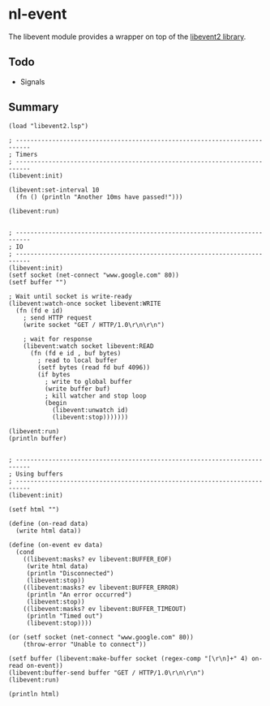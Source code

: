 nl-event
================================================================================

The libevent module provides a wrapper on top of the [libevent2
library](http://libevent.org/).


Todo
--------------------------------------------------------------------------------
* Signals


Summary
--------------------------------------------------------------------------------
    (load "libevent2.lsp")

    ; --------------------------------------------------------------------------
    ; Timers
    ; --------------------------------------------------------------------------
    (libevent:init)

    (libevent:set-interval 10
      (fn () (println "Another 10ms have passed!")))

    (libevent:run)


    ; --------------------------------------------------------------------------
    ; IO
    ; --------------------------------------------------------------------------
    (libevent:init)
    (setf socket (net-connect "www.google.com" 80))
    (setf buffer "")

    ; Wait until socket is write-ready
    (libevent:watch-once socket libevent:WRITE
      (fn (fd e id)
        ; send HTTP request
        (write socket "GET / HTTP/1.0\r\n\r\n")

        ; wait for response
        (libevent:watch socket libevent:READ
          (fn (fd e id , buf bytes)
            ; read to local buffer
            (setf bytes (read fd buf 4096))
            (if bytes
              ; write to global buffer
              (write buffer buf)
              ; kill watcher and stop loop
              (begin
                (libevent:unwatch id)
                (libevent:stop)))))))

    (libevent:run)
    (println buffer)


    ; --------------------------------------------------------------------------
    ; Using buffers
    ; --------------------------------------------------------------------------
    (libevent:init)
    
    (setf html "")
    
    (define (on-read data)
      (write html data))
    
    (define (on-event ev data)
      (cond
        ((libevent:masks? ev libevent:BUFFER_EOF)
         (write html data)
         (println "Disconnected")
         (libevent:stop))
        ((libevent:masks? ev libevent:BUFFER_ERROR)
         (println "An error occurred")
         (libevent:stop))
        ((libevent:masks? ev libevent:BUFFER_TIMEOUT)
         (println "Timed out")
         (libevent:stop))))
    
    (or (setf socket (net-connect "www.google.com" 80))
        (throw-error "Unable to connect"))
    
    (setf buffer (libevent:make-buffer socket (regex-comp "[\r\n]+" 4) on-read on-event))
    (libevent:buffer-send buffer "GET / HTTP/1.0\r\n\r\n")
    (libevent:run)
    
    (println html)

